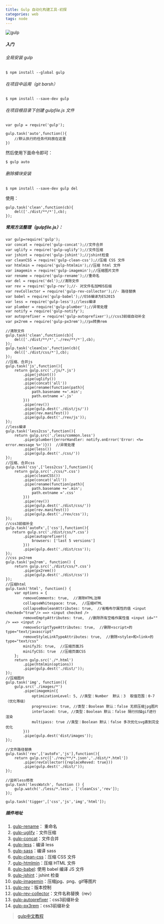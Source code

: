 ```yaml
---
title: Gulp 自动化构建工具-初探
categories: web
tags: node
---
```


![gulp](http://or49syh5a.bkt.clouddn.com/525072a07f737c14623sfefs1.png)

<!--more-->

##### 入门

###### 全局安装 gulp

	$ npm install --global gulp
	
###### 在项目中运用（git barsh）

	$ npm install --save-dev gulp
	
###### 在项目根目录下创建 gulpfile.js 文件

	var gulp = require('gulp');
	
	gulp.task('auto',function(){
		//默认执行的任务代码放在这里
	})

然后使用下面命令即可：

	$ gulp auto

###### 删除模块安装

	$ npm install --save-dev gulp del
	
使用：

	gulp.task('clean',function(cb){
		del(['./dist/**/*'],cb);
	});
	
##### 常用方法整理（gulpfile.js）：

	var gulp=require('gulp');
	var concat = require('gulp-concat');//文件合并
	var uglify = require('gulp-uglify');//文件压缩
	var jshint = require('gulp-jshint');//jshint检查
	var cleanCSS = require('gulp-clean-css');//压缩 CSS 文件
	var htmlmin = require('gulp-htmlmin');//压缩 html 文件
	var imagemin = require('gulp-imagemin');//压缩图片文件
	var rename = require('gulp-rename');//重命名
	var del = require('del');//清除文件
	var rev = require('gulp-rev');//- 对文件名加MD5后缀
	var revCollector = require('gulp-rev-collector');//- 路径替换
	var babel = require('gulp-babel');//ES6编译为ES2015
	var less = require('gulp-less');//less编译
	var plumber = require('gulp-plumber');//异常处理
	var notify = require('gulp-notify');
	var autoprefixer = require('gulp-autoprefixer');//css3前缀自动补全
	var px2rem = require('gulp-px3rem');//px转换rem

	//清除文件
	gulp.task('clean',function(cb){
		del(['./dist/**/*','./rev/**/*'],cb);
	});
	gulp.task('cleanCss',function(cb){
		del(['./dist/css/*'],cb);
	});
	//压缩、合并js
	gulp.task('js',function(){
		return gulp.src('./js/*.js')
			.pipe(jshint())
			.pipe(uglify())
			.pipe(concat('all'))
			.pipe(rename(function(path){
				path.basename +='.min';
				path.extname ='.js'
			}))
			.pipe(rev())
			.pipe(gulp.dest('./dist/js/'))
			.pipe(rev.manifest())
			.pipe(gulp.dest('./rev/js'));
	});
	//less编译
	gulp.task('less2css',function(){
		return gulp.src('./less/common.less')
			.pipe(plumber({errorHandler: notify.onError('Error: <%= error.message %>')}))  //异常处理
			.pipe(less())
			.pipe(gulp.dest('./css/'))
	});
	//压缩、合并css
	gulp.task('css',['less2css'],function(){
		return gulp.src('./css/*.css')
			.pipe(cleanCSS())
			.pipe(concat('all'))
			.pipe(rename(function(path){
				path.basename +='.min';
				path.extname ='.css'
			}))
			.pipe(rev())
			.pipe(gulp.dest('./dist/css/'))
			.pipe(rev.manifest())
			.pipe(gulp.dest('./rev/css'));
	});
	//css3前缀补全
	gulp.task('autoFx',['css'],function(){
	   return gulp.src('./dist/css/*.css')
			.pipe(autoprefixer({
				browsers: ['last 5 versions']
			}))
			.pipe(gulp.dest('./dist/css'));
	});
	//css px2rem
	gulp.task('px2rem', function() {
		return gulp.src('./dist/css/*.css')
			.pipe(px2rem())
			.pipe(gulp.dest('./dist/css'))
	});
	//压缩html
	gulp.task('html', function() {
		var options = {
			removeComments: true,  //清除HTML注释
			collapseWhitespace: true,  //压缩HTML
			collapseBooleanAttributes: true,  //省略布尔属性的值 <input checked="true"/> ==> <input checked />
			removeEmptyAttributes: true,  //删除所有空格作属性值 <input id="" /> ==> <input />
			removeScriptTypeAttributes: true,  //删除<script>的type="text/javascript"
			removeStyleLinkTypeAttributes: true,  //删除<style>和<link>的type="text/css"
			minifyJS: true,  //压缩页面JS
			minifyCSS: true  //压缩页面CSS
		};
		return gulp.src('./*.html')
			.pipe(htmlmin(options))
			.pipe(gulp.dest('./dist/'));
	});
	//压缩图片
	gulp.task('img', function(){
		gulp.src('./images/*')
			.pipe(imagemin({
				optimizationLevel: 5, //类型：Number  默认：3  取值范围：0-7（优化等级）
				progressive: true, //类型：Boolean 默认：false 无损压缩jpg图片
				interlaced: true, //类型：Boolean 默认：false 隔行扫描gif进行渲染
				multipass: true //类型：Boolean 默认：false 多次优化svg直到完全优化
			}))
			.pipe(gulp.dest('dist/images'));
	});

	//文件路径替换
	gulp.task('rev',['autoFx','js'],function(){
		return gulp.src(['./rev/**/*.json','./dist/*.html'])
			.pipe(revCollector({replaceReved: true}))
			.pipe(gulp.dest('./dist/'));
	});

	//监听less修改
	gulp.task('lessWatch', function () {
		gulp.watch('./less/*.less', ['cleanCss','rev']);
	});

	gulp.task('tigger',['css','js','img','html']);

	
##### 插件地址

1. [gulp-rename](https://www.npmjs.com/package/gulp-rename)： 重命名
2. [gulp-uglify](https://www.npmjs.com/package/gulp-uglify)：文件压缩
3. [gulp-concat](https://www.npmjs.com/package/gulp-concat)：文件合并
4. [gulp-less](https://www.npmjs.com/package/gulp-less)：编译 less
5. [gulp-sass](https://www.npmjs.com/package/gulp-sass)：编译 sass
6. [gulp-clean-css](https://www.npmjs.com/package/gulp-clean-css)：压缩 CSS 文件
7. [gulp-htmlmin](https://www.npmjs.com/package/gulp-htmlmin)：压缩 HTML 文件
8. [gulp-babel](https://www.npmjs.com/package/gulp-babel): 使用 babel 编译 JS 文件
9. [gulp-jshint](https://www.npmjs.com/package/gulp-jshint)：jshint 检查
10. [gulp-imagemin](https://www.npmjs.com/package/gulp-imagemin)：压缩jpg、png、gif等图片
11. [gulp-rev](https://www.npmjs.com/package/gulp-rev/)：版本控制
12. [gulp-rev-collector](https://www.npmjs.com/package/gulp-rev-collector/)：文件名称替换（rev）
13. [gulp-autoprefixer](https://www.npmjs.com/package/gulp-autoprefixer)：css3前缀补全
14. [gulp-px3rem](https://www.npmjs.com/package/gulp-px3rem)：css3前缀补全

> [gulp中文教程](http://www.gulpjs.com.cn/)




